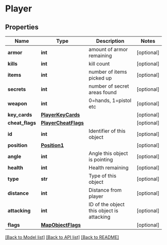 # Player

## Properties
Name | Type | Description | Notes
------------ | ------------- | ------------- | -------------
**armor** | **int** | amount of armor remaining | [optional] 
**kills** | **int** | kill count | [optional] 
**items** | **int** | number of items picked up | [optional] 
**secrets** | **int** | number of secret areas found | [optional] 
**weapon** | **int** | 0&#x3D;hands, 1&#x3D;pistol etc | [optional] 
**key_cards** | [**PlayerKeyCards**](PlayerKeyCards.md) |  | [optional] 
**cheat_flags** | [**PlayerCheatFlags**](PlayerCheatFlags.md) |  | [optional] 
**id** | **int** | Identifier of this object | [optional] 
**position** | [**Position1**](Position1.md) |  | [optional] 
**angle** | **int** | Angle this object is pointing | [optional] 
**health** | **int** | Health remaining | [optional] 
**type** | **str** | Type of this object | [optional] 
**distance** | **int** | Distance from player | [optional] 
**attacking** | **int** | ID of the object this object is attacking | [optional] 
**flags** | [**MapObjectFlags**](MapObjectFlags.md) |  | [optional] 

[[Back to Model list]](../README.md#documentation-for-models) [[Back to API list]](../README.md#documentation-for-api-endpoints) [[Back to README]](../README.md)


